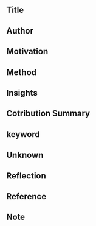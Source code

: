 ## Title


## Author


## Motivation
<!-- どんな課題や問題点を解決しようとしたのか？
既存の研究で足りないところはどこだったのか？-->

## Method
<!-- どんなシステムを作ったか？なぜそのシステム設計でよいと仮定したか？
どんなアルゴリズムを作ったか？なぜそのアルゴリズム設計でよいと仮定したか？
どんな調査をしたか？なぜその調査計画でよいと仮定したか？
どんな実験をしたか？なぜその実験設計でよいと仮定したか？-->

## Insights
<!-- どんな結果が得られたのか？どんな条件だと上手くいって，どんな場合は上手くいかなかったのか？
新しくわかった知見はなにか？他のアプリケーションやシステムでも使えそうな知見は何か？ -->

## Cotribution Summary
<!-- 上の情報をもとに以下のようなフォーマットでまとめる．
「[Author]は[Motivation]という課題のため，[Method]を行い，[Insight]がわかった．」
関連研究のセクションでこの研究を説明するときに，この形で説明します．ですので，この形にまとめることには重要な意味があることをしっかり頭の中においてください． -->

## keyword
<!-- この論文から得られた，検索に使えそうな新しいキーワードはなにか？
どんな言葉を使って自分のアイデアに近い概念を表現しているか？ -->

## Unknown
<!-- どんなことがまだ知られていないか，あるいは解決していないか？ -->

## Reflection
<!-- この論文は自分のアイデアとどこまで似ているか？
この論文の中で自分の研究に生かせそうなところはどこか？
もう一度読むことが必要そうか？
自分の論文を書くときに引用する確率が高そうか？無関係，あまりなさそう，あるかも，ほぼ絶対，くらいの4段階でつけるとよい． -->

## Reference
<!-- 関連研究に挙げられている論文の中で近いもの＆読んでいないものはどれか？ -->

## Note
